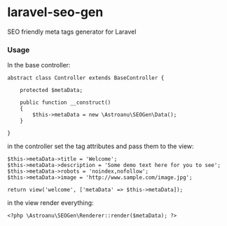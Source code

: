# laravel-seo-gen
SEO friendly meta tags generator for Laravel

### Usage
In the base controller:
````
abstract class Controller extends BaseController {

	protected $metaData;

	public function __construct()
	{
		$this->metaData = new \Astroanu\SEOGen\Data();		
	}

}
````

in the controller set the tag attributes and pass them to the view:

````
$this->metaData->title = 'Welcome';
$this->metaData->description = 'Some demo text here for you to see';
$this->metaData->robots = 'noindex,nofollow';
$this->metaData->image = 'http://www.sample.com/image.jpg';

return view('welcome', ['metaData' => $this->metaData]);
````

in the view render everything:

````
<?php \Astroanu\SEOGen\Renderer::render($metaData); ?>
````